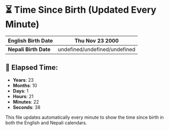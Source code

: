 # ⏳ Time Since Birth (Updated Every Minute)

| **English Birth Date** | Thu Nov 23 2000 |
|------------------------|-------------------------------------|
| **Nepali Birth Date**  | undefined/undefined/undefined                  |

## 📅 Elapsed Time:

- **Years**: 23
- **Months**: 10
- **Days**: 1
- **Hours**: 21
- **Minutes**: 22
- **Seconds**: 38

This file updates automatically every minute to show the time since birth in both the English and Nepali calendars.